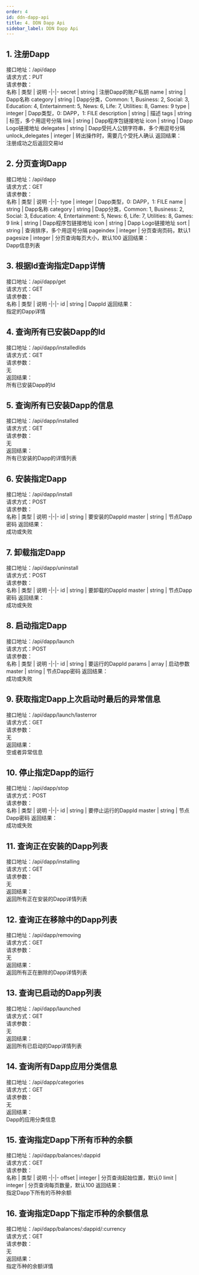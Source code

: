 ```yaml
---
order: 4
id: ddn-dapp-api
title: 4. DDN Dapp Api
sidebar_label: DDN Dapp Api
---
```



## 1. 注册Dapp
接口地址：/api/dapp<br/>
请求方式：PUT<br/>
请求参数：<br/>
名称 | 类型 | 说明
-|-|-
secret | string | 注册Dapp的账户私钥
name | string | Dapp名称
category | string | Dapp分类，Common: 1,  Business: 2, Social: 3,  Education: 4,  Entertainment: 5, News: 6,  Life: 7,  Utilities: 8,  Games: 9
type | integer | Dapp类型，0: DAPP，1: FILE
description | string | 描述
tags | string | 标签，多个用逗号分隔
link | string | Dapp程序包链接地址
icon | string | Dapp Logo链接地址
delegates | string | Dapp受托人公钥字符串，多个用逗号分隔
unlock_delegates | integer | 转出操作时，需要几个受托人确认
返回结果：<br/>
注册成功之后返回交易Id

## 2. 分页查询Dapp
接口地址：/api/dapp<br/>
请求方式：GET<br/>
请求参数：<br/>
名称 | 类型 | 说明
-|-|-
type | integer | Dapp类型，0: DAPP，1: FILE
name | string | Dapp名称
category | string | Dapp分类，Common: 1,  Business: 2, Social: 3,  Education: 4,  Entertainment: 5, News: 6,  Life: 7,  Utilities: 8,  Games: 9
link | string | Dapp程序包链接地址
icon | string | Dapp Logo链接地址
sort | string | 查询排序，多个用逗号分隔
pageindex | integer | 分页查询页码，默认1
pagesize | integer | 分页查询每页大小，默认100
返回结果：<br/>
Dapp信息列表<br/>

## 3. 根据Id查询指定Dapp详情
接口地址：/api/dapp/get<br/>
请求方式：GET<br/>
请求参数：<br/>
名称 | 类型 | 说明
-|-|-
id | string | DappId
返回结果：<br/>
指定的Dapp详情<br/>

## 4. 查询所有已安装Dapp的Id
接口地址：/api/dapp/installedIds<br/>
请求方式：GET<br/>
请求参数：<br/>
无<br/>
返回结果：<br/>
所有已安装Dapp的Id<br/>

## 5. 查询所有已安装Dapp的信息
接口地址：/api/dapp/installed<br/>
请求方式：GET<br/>
请求参数：<br/>
无<br/>
返回结果：<br/>
所有已安装的Dapp的详情列表<br/>

## 6. 安装指定Dapp
接口地址：/api/dapp/install<br/>
请求方式：POST<br/>
请求参数：<br/>
名称 | 类型 | 说明
-|-|-
id | string | 要安装的DappId
master | string | 节点Dapp密码
返回结果：<br/>
成功或失败<br/>

## 7. 卸载指定Dapp
接口地址：/api/dapp/uninstall<br/>
请求方式：POST<br/>
请求参数：<br/>
名称 | 类型 | 说明
-|-|-
id | string | 要卸载的DappId
master | string | 节点Dapp密码
返回结果：<br/>
成功或失败<br/>

## 8. 启动指定Dapp
接口地址：/api/dapp/launch<br/>
请求方式：POST<br/>
请求参数：<br/>
名称 | 类型 | 说明
-|-|-
id | string | 要运行的DappId
params | array | 启动参数
master | string | 节点Dapp密码
返回结果：<br/>
成功或失败<br/>

## 9. 获取指定Dapp上次启动时最后的异常信息
接口地址：/api/dapp/launch/lasterror<br/>
请求方式：GET<br/>
请求参数：<br/>
无<br/>
返回结果：<br/>
空或者异常信息<br/>

## 10. 停止指定Dapp的运行
接口地址：/api/dapp/stop<br/>
请求方式：POST<br/>
请求参数：<br/>
名称 | 类型 | 说明
-|-|-
id | string | 要停止运行的DappId
master | string | 节点Dapp密码
返回结果：<br/>
成功或失败<br/>

## 11. 查询正在安装的Dapp列表
接口地址：/api/dapp/installing<br/>
请求方式：GET<br/>
请求参数：<br/>
无<br/>
返回结果：<br/>
返回所有正在安装的Dapp详情列表<br/>

## 12. 查询正在移除中的Dapp列表
接口地址：/api/dapp/removing<br/>
请求方式：GET<br/>
请求参数：<br/>
无<br/>
返回结果：<br/>
返回所有正在删除的Dapp详情列表<br/>

## 13. 查询已启动的Dapp列表
接口地址：/api/dapp/launched<br/>
请求方式：GET<br/>
请求参数：<br/>
无<br/>
返回结果：<br/>
返回所有已启动的Dapp详情列表<br/>

## 14. 查询所有Dapp应用分类信息
接口地址：/api/dapp/categories<br/>
请求方式：GET<br/>
请求参数：<br/>
无<br/>
返回结果：<br/>
Dapp的应用分类信息<br/>

## 15. 查询指定Dapp下所有币种的余额
接口地址：/api/dapp/balances/:dappid<br/>
请求方式：GET<br/>
请求参数：<br/>
名称 | 类型 | 说明
-|-|-
offset | integer | 分页查询起始位置，默认0
limit | integer | 分页查询每页数量，默认100
返回结果：<br/>
指定Dapp下所有的币种余额<br/>

## 16. 查询指定Dapp下指定币种的余额信息
接口地址：/api/dapp/balances/:dappid/:currency<br/>
请求方式：GET<br/>
请求参数：<br/>
无<br/>
返回结果：<br/>
指定币种的余额详情<br/>